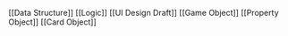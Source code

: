 [[Data Structure]]
[[Logic]]
[[UI Design Draft]]
[[Game Object]]
[[Property Object]]
[[Card Object]]
